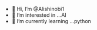 - 👋 Hi, I’m @Alishinobi1
- 👀 I’m interested in ...AI
- 🌱 I’m currently learning ...python

<!---
Alishinobi1/Alishinobi1 is a ✨ special ✨ repository because its `README.md` (this file) appears on your GitHub profile.
You can click the Preview link to take a look at your changes.
--->
